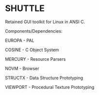 # SHUTTLE
Retained GUI toolkit for Linux in ANSI C.

Components/Dependencies:

EUROPA - PAL

COSINE - C Object System

MERCURY - Resource Parsers

NOVM - Browser

STRUCTX - Data Structure Prototyping

VIEWPORT - Procedural Texture Prototyping
